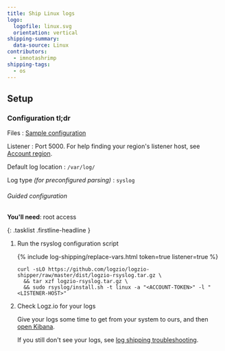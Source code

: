 ```yaml
---
title: Ship Linux logs
logo:
  logofile: linux.svg
  orientation: vertical
shipping-summary:
  data-source: Linux
contributors:
  - imnotashrimp
shipping-tags:
  - os
---
```


## Setup

<div class="accordion">

### Configuration tl;dr

<div>

Files
: [Sample configuration](https://raw.githubusercontent.com/logzio/logz-docs/master/shipping-config-samples/logz-rsyslog-config.conf)

Listener
: Port 5000.
  For help finding your region's listener host, see [Account region]({{site.baseurl}}/user-guide/accounts/account-region.html).

Default log location
: `/var/log/`

Log type _\(for preconfigured parsing\)_
: `syslog`

</div>

</div>

###### Guided configuration

**You'll need**:
root access

{: .tasklist .firstline-headline }
1. Run the rsyslog configuration script

    {% include log-shipping/replace-vars.html token=true listener=true %}

    ```shell
    curl -sLO https://github.com/logzio/logzio-shipper/raw/master/dist/logzio-rsyslog.tar.gz \
      && tar xzf logzio-rsyslog.tar.gz \
      && sudo rsyslog/install.sh -t linux -a "<ACCOUNT-TOKEN>" -l "<LISTENER-HOST>"
    ```

2. Check Logz.io for your logs

    Give your logs some time to get from your system to ours, and then [open Kibana](https://app.logz.io/#/dashboard/kibana).

    If you still don't see your logs, see [log shipping troubleshooting]({{site.baseurl}}/user-guide/log-shipping/log-shipping-troubleshooting.html).